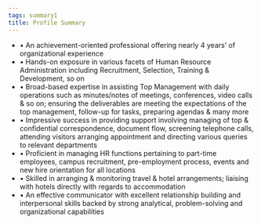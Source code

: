 ```yaml
---
tags: summary1
title: Profile Summary
---
```


* •	An achievement-oriented professional offering nearly 4 years’ of organizational experience
* •	Hands-on exposure in various facets of Human Resource Administration including Recruitment, Selection, Training & Development, so on
* •	Broad-based expertise in assisting Top Management with daily operations such as minutes/notes of meetings, conferences, video calls & so on; ensuring the deliverables are meeting the expectations of the top management, follow-up for tasks, preparing agendas & many more
* •	Impressive success in providing support involving managing of top & confidential correspondence, document flow, screening telephone calls, attending visitors arranging appointment and directing various queries to relevant departments
* •	Proficient in managing HR functions pertaining to part-time employees, campus recruitment, pre-employment process, events and new hire orientation for all locations
* •	Skilled in arranging & monitoring travel & hotel arrangements; liaising with hotels directly with regards to accommodation
* •	An effective communicator with excellent relationship building and interpersonal skills backed by strong analytical, problem-solving and organizational capabilities
